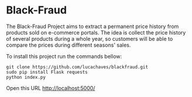 # Black-Fraud

The Black-Fraud Project aims to extract a permanent price history from products sold on e-commerce portals. The idea is collect the price history of several products during a whole year, so customers will be able to compare the prices during different seasons' sales.

To install this project run the commands bellow:

```
git clone https://github.com/lucachaves/blackfraud.git
sudo pip install Flask requests
python index.py
```
Open this URL [http://localhost:5000/](http://localhost:5000/)
